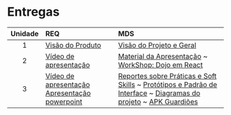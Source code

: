 # Entregas

|Unidade|REQ|MDS|
|:-------:|:---|:---|
|1|[Visão do Produto](https://drive.google.com/file/d/1hO2ZrgQXR7aSxaRkj8tSGPedVGDgMqpT/view?usp=sharing)|[Visão do Projeto e Geral](https://drive.google.com/file/d/1L9jz-nfoEe8G3_4wGAkYPoXcx1VmhUso/view?usp=sharing)|
|2| [Vídeo de apresentação](https://clipchamp.com/watch/FDCWwx14hGJ)  | [Material da Apresentação](https://drive.google.com/file/d/1mkDl6HhwcpSj_2Fgbx3xGLPKEaZIDUmj/view?usp=sharing) ~ [WorkShop: Dojo em React](./dojo.md) |
|3| [Vídeo de apresentação](link) [Apresentação powerpoint](https://www.canva.com/design/DAFJq-nAqyE/2vZGp_ssikzl48tEvd3hKQ/view?utm_content=DAFJq-nAqyE&utm_campaign=designshare&utm_medium=link2&utm_source=sharebutton) | [Reportes sobre Práticas e Soft Skills](./report.md) ~ [Protótipos e Padrão de Interface](./id_visual.md) ~ [Diagramas do projeto](./diagramas.md) ~ [APK Guardiões](https://drive.google.com/file/d/1fxarZPSgo5ZK0TbNZ29FCo0xVvEeEMu1/view?usp=sharing) |